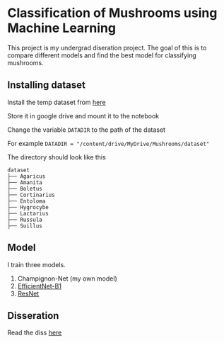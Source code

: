 # Classification of Mushrooms using Machine Learning

This project is my undergrad diseration project. 
The goal of this is to compare different models and find the best model for classifying mushrooms.


## Installing dataset

Install the temp dataset from [here](https://www.kaggle.com/datasets/maysee/mushrooms-classification-common-genuss-images)

Store it in google drive and mount it to the notebook

Change the variable ```DATADIR``` to the path of the dataset

For example 
```DATADIR = "/content/drive/MyDrive/Mushrooms/dataset"```

The directory should look like this
```
dataset
├── Agaricus
├── Amanita
├── Boletus
├── Cortinarius
├── Entoloma
├── Hygrocybe
├── Lactarius
├── Russula
├── Suillus
```

## Model

I train three models.

1. Champignon-Net (my own model)
2. [EfficientNet-B1](https://www.tensorflow.org/api_docs/python/tf/keras/applications/efficientnet)
3. [ResNet](https://www.tensorflow.org/api_docs/python/tf/keras/applications/resnet)

## Disseration
Read the diss [here](https://github.com/jacobwmorgan/champignons/blob/main/Undergrad_Dissertation-3.pdf)
